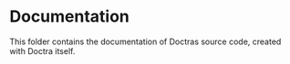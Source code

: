 # Documentation
This folder contains the documentation of Doctras source code, created with Doctra itself.
